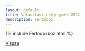 ```yaml
---
layout: default
title: Választási névjegyzék 2022
description: Fertőboz
---
```


{% include Fertooxxboz.html %}

[Vissza](./)
